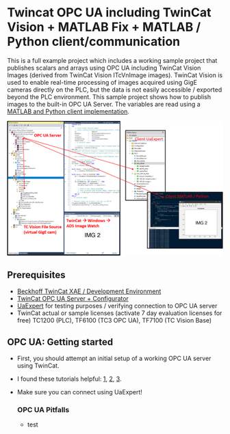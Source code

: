 # Twincat OPC UA including TwinCat Vision + MATLAB Fix + MATLAB / Python client/communication

This is a full example project which includes a working sample project that publishes scalars and arrays using OPC UA including TwinCat Vision Images (derived from TwinCat Vision ITcVnImage images). TwinCat Vision is used to enable real-time processing of images acquired using GigE cameras directly on the PLC, but the data is not easily accessible / exported beyond the PLC environment. This sample project shows how to publish images to the built-in OPC UA Server.
The variables are read using a [MATLAB and Python client implementation](/MATLAB_Python_Client).

![](!doc/img1.png?raw=true)

## Prerequisites

- [Beckhoff TwinCat XAE / Development Environment][tcxae_download]
- [TwinCat OPC UA Server + Configurator][tcOPCua]
- [UaExpert][uaexpert] for testing purposes / verifying connection to OPC UA server
- TwinCat actual or sample licenses (activate 7 day evaluation licenses for free) TC1200 (PLC), TF6100 (TC3 OPC UA), TF7100 (TC Vision Base)

## OPC UA: Getting started

- First, you should attempt an initial setup of a working OPC UA server using TwinCat.
- I found these tutorials helpful: [1][opcua1], [2][opcua1], [3][opcua1].
- Make sure you can connect using UaExpert!

  ### OPC UA Pitfalls
  - test


[tcxae_download]: <https://www.beckhoff.com/en-en/support/download-finder/search-result/?search=TwinCAT%203%20download%20%7C%20eXtended%20Automation%20Engineering%20%28XAE%29>
[tcOPCua]: <https://www.beckhoff.com/en-en/products/automation/twincat/tfxxxx-twincat-3-functions/tf6xxx-connectivity/tf6100.html#tab_productdetails_3>
[uaexpert]: <https://www.unified-automation.com/products/development-tools/uaexpert.html>


[opcua1]: <https://www.dmcinfo.com/latest-thinking/blog/id/10396/getting-started-with-opc-ua-in-beckhoff-twincat-3>
[opcua2]: <http://soup01.com/en/2022/01/25/beckhoffusing-twincat-tf6100-to-startup-opcua-server/>
[opcua3]: <https://community.factoryio.com/t/using-opc-ua-with-twincat/1546/4>
